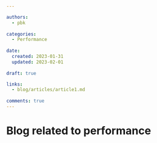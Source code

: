 ```yaml
---

authors:
  - pbk
  
categories:
  - Performance
  
date:
  created: 2023-01-31 
  updated: 2023-02-01
  
draft: true

links:
  - blog/articles/article1.md
 
comments: true
---
```

<!-- more -->
# Blog related to performance
